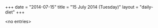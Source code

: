 +++
date = "2014-07-15"
title = "15 July 2014 (Tuesday)"
layout = "daily-diet"
+++

<p>&lt;no entries&gt;</p>